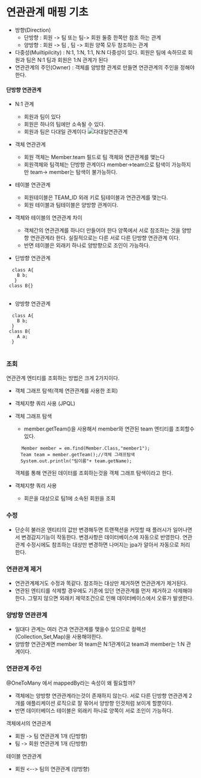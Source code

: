 # 연관관계 매핑 기초
- 방향(Direction)
    - 단방향 : 회원 -> 팀 또는 팀-> 회원 둘중 한쪽만 참조 하는 관계
    - 양방향 : 회원 -> 팀 , 팀 -> 회원 양쪽 모두 참조하는 관계
- 다중성(Muiltipilcity) : N:1, 1:N, 1:1, N:N 다중성이 있다. 회원은 팀에 속하므로 회원과 팀은 N:1 팀과 회원은 1:N 관계가 된다
- 연관관계의 주인(Owner) : 객체를 양방향 관계로 만들면 연관관계의 주인을 정해야 한다.

#### 단방향 연관관계
 - N:1 관계
     - 회원과 팀이 있다
     - 회원은 하나의 팀에만 소속될 수 있다.
     - 회원과 팀은 다대일 관계이다
 ![다대일연관관계](https://user-images.githubusercontent.com/45715241/93057730-57bafe80-f6a9-11ea-8381-d858fd53f5b4.jpeg)
- 객체 연관관계
    - 회원 객체는 Member.team 필드로 팀 객체와 연관관계를 맺는다
    - 회원객체와 팀객체는 단방향 관계이다 member->team으로 탐색이 가능하지만 team-> member는 탐색이 불가능하다.
- 테이블 연관관계
    - 회원테이블은 TEAM_ID 외래 키로 팀테이블과 연관관계를 맺는다.
    - 회원 테이블과 팀테이블은 양방향 관계이다.

- 객체와 테이블의 연관관계 차이
    - 객체간의 연관관계를 하나더 만들어야 한다 양쪽에서 서로 참조하는 것을 양방향 연관관계라 한다. 실질적으로는 다른 서로 다른 단방향 연관관계 이다.
    - 반면 테이블은 외래키 하나로 양방향으로 조인이 가능하다.
 
 - 단방향 연관관계
 <pre>
 <code> class A{
    B b;
   }
 class B{}</code>
 </pre>
 - 양방향 연관관계
 <pre>
 <code> class A{
    B b;
  }
 class B{
    A a;
  }</code>
 </pre>
### 조회
연관관계 엔티티를 조회하는 방법은 크게 2가지이다.
- 객체 그래프 탐색(객체 연관관계를 사용한 조회)
- 객체지향 쿼리 사용 (JPQL)

- 객체 그래프 탐색
    - member.getTeam()을 사용해서 member와 연관된 team 엔티티를 조회할수 있다.
    <pre>
    <code>Member member = em.find(Member.Class,"member1");
    Team team = member.getTeam();//객체 그래프탐색
    System.out.println("팀이름"+ team.getName);</code></pre>
    객체를 통해 연관된 데이터를 조회하는것을 객체 그래프 탐색이라고 한다.
- 객체지향 쿼리 사용
    - 회은을 대상으로 팀1에 소속된 회원을 조회
### 수정
- 단순히 불러온 엔티티의 값만 변경해두면 트랜잭션을 커밋할 때 플러시가 일어나면서 변경감지기능이 작동한다. 변경사항은 데이터베이스에 자동으로 반영한다. 연관관계 수정시에도 참조하는 대상만 변경하면 나머지는 jpa가 알아서 자동으로 처리한다.
### 연관관계 제거
- 연관관계제거도 수정과 똑같다. 참조하는 대상만 제거하면 연관관계가 제거된다.
- 연관된 엔티티를 삭제할 경우에도 기존에 있던 연관관계를 먼저 제거하고 삭제해야 한다. 그렇지 않으면 외래키 제약조건으로 인해 데이터베이스에서 오류가 발생한다.

### 양방향 연관관계
- 일대다 관계는 여러 건과 연관관계를 맺을수 있으므로 컬렉션(Collection,Set,Map)을 사용해야한다.
- 양방향 연관관계면 member 와 team은 N:1관계이고 team과 member는 1:N 관계이다.

### 연관관계 주인
@OneToMany 에서 mappedBy라는 속성이 왜 필요할까?
- 객체에는 양방향 연관관계라는것이 존재하지 않는다. 서로 다른 단방향 연관관계 2개를 애플리케이션 로직으로 잘 묶어서 양방향 인것처럼 보이게 할뿐이다.
- 반면 데이터베이스 테이블은 외래키 하나로 양쪽이 서로 조인이 가능하다.

객체에서의 연관관계
- 회원 -> 팀 연관관계 1개 (단방향)
- 팀 -> 회원 연관관계 1개 (단방향)

테이블 연관관계
- 회원 <--> 팀의 연관관계 (양방향)